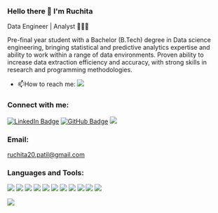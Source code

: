 ### Hello there 👋 I'm Ruchita
Data Engineer | Analyst 👩🏻‍💻

Pre-final year student with a Bachelor (B.Tech) degree in Data science engineering, bringing statistical and predictive analytics expertise and ability to work within a range of data environments. Proven ability to increase data extraction efficiency and accuracy, with strong skills in research and programming methodologies.

- :mailbox:How to reach me: <a href="mailto: ruchita20.patil@gmail.com"><img src="https://img.shields.io/badge/Gmail-D14836?style=for-the-badge&logo=gmail&logoColor=white"/></a>


<h3 align="left">Connect with me:</h3>
<p align="left">
<a href="https://www.linkedin.com/in/ruchspatil" target="blank">  <img src="https://img.shields.io/badge/LinkedIn-blue?style=for-the-badge&logo=linkedin&logoColor=white" alt="LinkedIn Badge"/></a>
<a href="http://www.github.com/ruchspatil" target="blank"><img src="https://img.shields.io/badge/GitHub-grey?style=for-the-badge&logo=github&logoColor=white" alt="GitHub Badge"/></a>
<a href="https://ruchspatil.github.io/" target="blank">  <img src="https://img.shields.io/badge/website-000000?style=for-the-badge&logo=About.me&logoColor=white"/></a>
</p>

<h3 align="left">Email:</h3>
<a href="mailto: ruchita20.patil@gmail.com">ruchita20.patil@gmail.com</a>

<h3 align="left">Languages and Tools:</h3>
<p align="left">
<img src="https://img.shields.io/badge/Python-FFD43B?style=for-the-badge&logo=python&logoColor=blue"/>
<img src="https://img.shields.io/badge/Numpy-777BB4?style=for-the-badge&logo=numpy&logoColor=white"/>
<img src="https://img.shields.io/badge/Pandas-2C2D72?style=for-the-badge&logo=pandas&logoColor=white"/>
<img src="https://img.shields.io/badge/mysql-%2300f.svg?style=for-the-badge&logo=mysql&logoColor=white"/>
<img src="https://img.shields.io/badge/TensorFlow-%23FF6F00.svg?style=for-the-badge&logo=TensorFlow&logoColor=white"/>
<img src="https://img.shields.io/badge/Tableau-E97627?style=for-the-badge&logo=Tableau&logoColor=white"/>
<img src="https://img.shields.io/badge/Microsoft_Excel-217346?style=for-the-badge&logo=microsoft-excel&logoColor=white"/>
<img src="https://img.shields.io/badge/C%2B%2B-00599C?style=for-the-badge&logo=c%2B%2B&logoColor=white"/>
<img src="https://img.shields.io/badge/HTML5-E34F26?style=for-the-badge&logo=html5&logoColor=white"/>
<img src="https://img.shields.io/badge/CSS3-1572B6?style=for-the-badge&logo=css3&logoColor=white"/>
<img src="https://img.shields.io/badge/JavaScript-323330?style=for-the-badge&logo=javascript&logoColor=F7DF1E"/>
</p>

<picture>
<source 
  srcset="https://github-readme-stats.vercel.app/api?username=ruchspatil&show_icons=true&theme=dark"
  media="(prefers-color-scheme: dark)"
/>
<source
  srcset="https://github-readme-stats.vercel.app/api?username=ruchspatil&show_icons=true"
  media="(prefers-color-scheme: light), (prefers-color-scheme: no-preference)"
/>
<img src="https://github-readme-stats.vercel.app/api?username=ruchspatil&show_icons=true" />
</picture>
